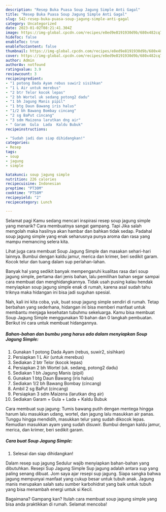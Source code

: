 ```yaml
---
description: "Resep Buka Puasa Soup Jagung Simple Anti Gagal"
title: "Resep Buka Puasa Soup Jagung Simple Anti Gagal"
slug: 542-resep-buka-puasa-soup-jagung-simple-anti-gagal
category: Uncategorized
date: 2023-01-02T08:21:41.304Z
image: https://img-global.cpcdn.com/recipes/e8ed9e8191930d9b/680x482cq70/soup-jagung-simple-foto-resep-utama.jpg
hideToc: false
enableToc: true
enableTocContent: false
thumbnail: https://img-global.cpcdn.com/recipes/e8ed9e8191930d9b/680x482cq70/soup-jagung-simple-foto-resep-utama.jpg
cover: https://img-global.cpcdn.com/recipes/e8ed9e8191930d9b/680x482cq70/soup-jagung-simple-foto-resep-utama.jpg
author: Admin
authorAv: notfound
ratingvalue: 3.9
reviewcount: 3
recipeingredient:
- "1 potong Dada Ayam rebus suwir2 sisihkan"
- "1 L Air untuk merebus"
- "2 btr Telor kocok lepas"
- "2 bh Wortel uk sedang potong2 dadu"
- "1 bh Jagung Manis pipil"
- "1 btg Daun Bawang iris halus"
- "1/2 bh Bawang Bombay cincang"
- "2 sg BaPut cincang"
- "3 sdm Maizena larutkan dng air"
- " Garam  Gula  Lada  Kaldu Bubuk"
recipeinstructions:

- "Sudah jadi dan siap dihidangkan!"
categories:
- Resep
tags:
- soup
- jagung
- simple

katakunci: soup jagung simple 
nutrition: 226 calories
recipecuisine: Indonesian
preptime: "PT30M"
cooktime: "PT58M"
recipeyield: "2"
recipecategory: Lunch

---
```



Selamat pagi Kamu sedang mencari inspirasi resep soup jagung simple yang menarik? Cara membuatnya sangat gampang. Tapi Jika salah mengolah maka hasilnya akan hambar dan bahkan tidak sedap. Padahal soup jagung simple yang enak seharusnya punya aroma dan rasa yang mampu memancing selera kita.


Lihat juga cara membuat Soup Jagung Simple dan masakan sehari-hari lainnya. Bumbui dengan kaldu jamur, merica dan krimer, beri sedikit garam. Kocok telur dan tuang dalam sup perlahan-lahan.

Banyak hal yang sedikit banyak mempengaruhi kualitas rasa dari soup jagung simple, pertama dari jenis bahan, lalu pemilihan bahan segar sampai cara membuat dan menghidangkannya. Tidak usah pusing kalau hendak menyiapkan soup jagung simple enak di rumah, karena asal sudah tahu triknya maka hidangan ini bisa jadi suguhan spesial.


Nah, kali ini kita coba, yuk, buat soup jagung simple sendiri di rumah. Tetap berbahan yang sederhana, hidangan ini bisa memberi manfaat untuk membantu menjaga kesehatan tubuhmu sekeluarga. Kamu bisa membuat Soup Jagung Simple menggunakan 10 bahan dan 0 langkah pembuatan. Berikut ini cara untuk membuat hidangannya.

<!--inarticleads1-->

##### Bahan-bahan dan bumbu yang harus ada dalam menyiapkan Soup Jagung Simple:

1. Gunakan 1 potong Dada Ayam (rebus, suwir2, sisihkan)
1. Persiapkan 1 L Air (untuk merebus)
1. Sediakan 2 btr Telor (kocok lepas)
1. Persiapkan 2 bh Wortel (uk. sedang, potong2 dadu)
1. Sediakan 1 bh Jagung Manis (pipil)
1. Gunakan 1 btg Daun Bawang (iris halus)
1. Sediakan 1/2 bh Bawang Bombay (cincang)
1. Ambil 2 sg BaPut (cincang)
1. Persiapkan 3 sdm Maizena (larutkan dng air)
1. Sediakan  Garam + Gula + Lada + Kaldu Bubuk


Cara membuat sup jagung: Tumis bawang putih dengan mentega hingga harum lalu masukkan udang, wortel, dan jagung lalu masukkan air panas. Tunggu hingga mendidih, masukkan telur yang sudah dikocok lepas. Kemudian masukkan ayam yang sudah disuwir. Bumbui dengan kaldu jamur, merica, dan krimer, beri sedikit garam. 

<!--inarticleads2-->

##### Cara buat Soup Jagung Simple:


1. Selesai dan siap dihidangkan!

Dalam resep sup jagung Sedulur wajib menyiapkan bahan-bahan yang dibutuhkan. Resepi Sup Jagung Simple Sup jagung adalah antara sup yang paling senang dibuat. Jom saya ajar resepi sup jagung. Siapa sangka bahwa jagung mempunyai manfaat yang cukup besar untuk tubuh anak. Jagung manis merupakan salah satu sumber karbohidrat yang baik untuk tubuh yang bisa menambah energi untuk si Kecil. 

Bagaimana? Gampang kan? Itulah cara membuat soup jagung simple yang bisa anda praktikkan di rumah. Selamat mencoba!
